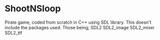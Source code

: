 # ShootNSloop
Pirate game, coded from scratch in C++ using SDL library.
This doesn't include the packages used. Those being;
SDL2
SDL2_image
SDL2_mixer
SDL2_ttf
